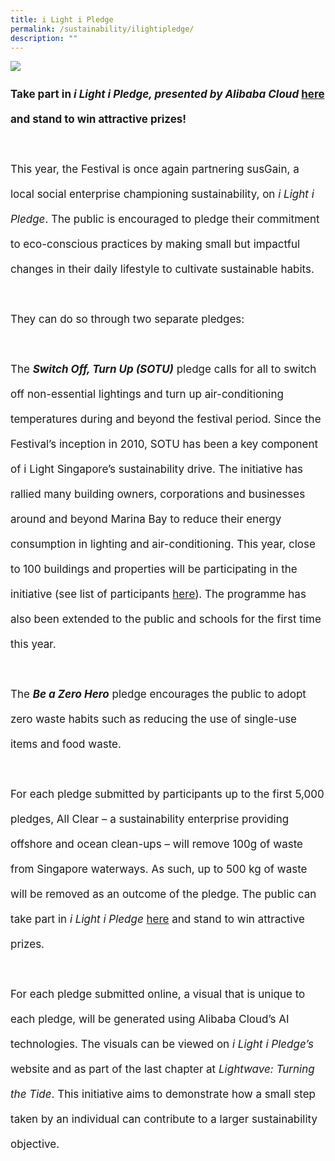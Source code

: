 ```yaml
---
title: i Light i Pledge
permalink: /sustainability/ilightipledge/
description: ""
---
```

<a target="_blank" href="https://www.susGain.com/iLightiPledge"><img src="/images/Sustainability/compressed%20202301_iiight%20singapore%20(ilip%20banner%20-%201920px%20x%201080px)-min.jpg"></a>

<p style="font-size:17px; line-height:40px">
	<b>Take part in <i>i Light i Pledge, presented by Alibaba Cloud</i> <a target="_blank" href="https://www.susgain.com/iLightiPledge">here</a> and stand to win attractive prizes!</b>
<br><br>
This year, the Festival is once again partnering susGain, a local social enterprise championing sustainability, on <i>i Light i Pledge</i>. The public is encouraged to pledge their commitment to eco-conscious practices by making small but impactful changes in their daily lifestyle to cultivate sustainable habits.
<br><br>
They can do so through two separate pledges:
<br><br>
The <b><i>Switch Off, Turn Up (SOTU)</i></b> pledge calls for all to switch off non-essential lightings and turn up air-conditioning temperatures during and beyond the festival period. Since the Festival’s inception in 2010, SOTU has been a key component of i Light Singapore’s sustainability drive. The initiative has rallied many building owners, corporations and businesses around and beyond Marina Bay to reduce their energy consumption in lighting and air-conditioning. This year, close to 100 buildings and properties will be participating in the initiative (see list of participants <a target="_blank" href="/sustainability/switch-off-turn-up">here</a>). The programme has also been extended to the public and schools for the first time this year. 
<br><br>
The <b><i>Be a Zero Hero</i></b> pledge encourages the public to adopt zero waste habits such as reducing the use of single-use items and food waste. <br><br>
For each pledge submitted by participants up to the first 5,000 pledges, All Clear – a sustainability enterprise providing offshore and ocean clean-ups – will remove 100g of waste from Singapore waterways. As such, up to 500 kg of waste will be removed as an outcome of the pledge. The public can take part in <i>i Light i Pledge</i> <a target="_blank" href="https://www.susgain.com/iLightiPledge">here</a> and stand to win attractive prizes. 
<br><br>
For each pledge submitted online, a visual that is unique to each pledge, will be generated using Alibaba Cloud’s AI technologies. The visuals can be viewed on <i>i Light i Pledge’s</i> website and as part of the last chapter at <i>Lightwave: Turning the Tide</i>. This initiative aims to demonstrate how a small step taken by an individual can contribute to a larger sustainability objective.</p>